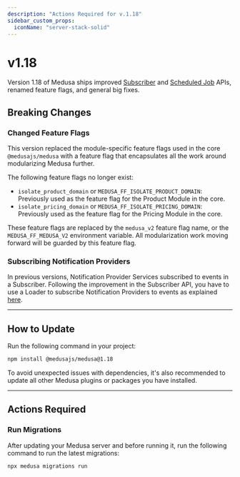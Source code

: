 ```yaml
---
description: "Actions Required for v.1.18"
sidebar_custom_props:
  iconName: "server-stack-solid"
---
```


# v1.18

Version 1.18 of Medusa ships improved [Subscriber](../../development/events/create-subscriber.md) and [Scheduled Job](../../development/scheduled-jobs/create.md) APIs, renamed feature flags, and general big fixes.

## Breaking Changes

### Changed Feature Flags

This version replaced the module-specific feature flags used in the core `@medusajs/medusa` with a feature flag that encapsulates all the work around modularizing Medusa further.

The following feature flags no longer exist:

- `isolate_product_domain` or `MEDUSA_FF_ISOLATE_PRODUCT_DOMAIN`: Previously used as the feature flag for the Product Module in the core.
- `isolate_pricing_domain` or `MEDUSA_FF_ISOLATE_PRICING_DOMAIN`: Previously used as the feature flag for the Pricing Module in the core.

These feature flags are replaced by the `medusa_v2` feature flag name, or the `MEDUSA_FF_MEDUSA_V2` environment variable. All modularization work moving forward will be guarded by this feature flag.

### Subscribing Notification Providers

In previous versions, Notification Provider Services subscribed to events in a Subscriber. Following the improvement in the Subscriber API, you have to use a Loader to subscribe Notification Providers to events as explained [here](../../development/notification/create-notification-provider.md#subscribe-with-loaders).

---

## How to Update

Run the following command in your project:

```bash npm2yarn
npm install @medusajs/medusa@1.18
```

To avoid unexpected issues with dependencies, it's also recommended to update all other Medusa plugins or packages you have installed.

---

## Actions Required

### Run Migrations

After updating your Medusa server and before running it, run the following command to run the latest migrations:

```bash
npx medusa migrations run
```
